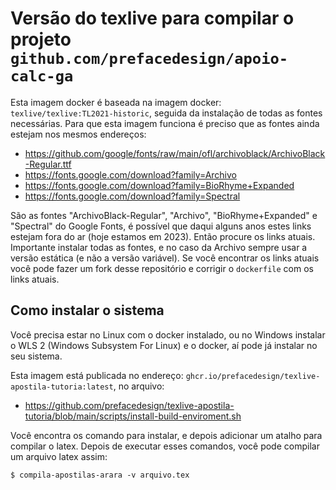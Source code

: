 # Versão do texlive para compilar o projeto `github.com/prefacedesign/apoio-calc-ga`

Esta imagem docker é baseada na imagem docker: ``texlive/texlive:TL2021-historic``, seguida da instalação de todas as fontes necessárias. Para que esta imagem funciona é preciso que as fontes ainda estejam nos mesmos endereços:

- https://github.com/google/fonts/raw/main/ofl/archivoblack/ArchivoBlack-Regular.ttf 
- https://fonts.google.com/download?family=Archivo
- https://fonts.google.com/download?family=BioRhyme+Expanded
- https://fonts.google.com/download?family=Spectral

São as fontes "ArchivoBlack-Regular", "Archivo", "BioRhyme+Expanded" e "Spectral" do Google Fonts, é possível que daqui alguns anos estes links estejam fora do ar (hoje estamos em 2023). Então procure os links atuais. Importante instalar todas as fontes, e no caso da Archivo sempre usar a versão estática (e não a versão variável). Se você encontrar os links atuais você pode fazer um fork desse repositório e corrigir o ``dockerfile`` com os links atuais.

## Como instalar o sistema

Você precisa estar no Linux com o docker instalado, ou no Windows instalar o WLS 2 (Windows Subsystem For Linux) e o docker, aí pode já instalar no seu sistema.

Esta imagem está publicada no endereço:  `ghcr.io/prefacedesign/texlive-apostila-tutoria:latest`, no arquivo:

- https://github.com/prefacedesign/texlive-apostila-tutoria/blob/main/scripts/install-build-enviroment.sh

Você encontra os comando para instalar, e depois adicionar um atalho para compilar o latex. Depois de executar esses comandos, você pode compilar um arquivo latex assim:

```
$ compila-apostilas-arara -v arquivo.tex
```